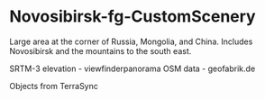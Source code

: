 # Novosibirsk-fg-CustomScenery
Large area at the corner of Russia, Mongolia, and China. Includes Novosibirsk and the mountains to the south east.

SRTM-3 elevation - viewfinderpanorama
OSM data - geofabrik.de

Objects from TerraSync

